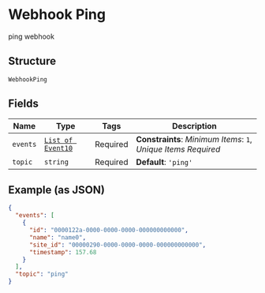 
# Webhook Ping

ping webhook

## Structure

`WebhookPing`

## Fields

| Name | Type | Tags | Description |
|  --- | --- | --- | --- |
| `events` | [`List of Event10`](../../doc/models/event-10.md) | Required | **Constraints**: *Minimum Items*: `1`, *Unique Items Required* |
| `topic` | `string` | Required | **Default**: `'ping'` |

## Example (as JSON)

```json
{
  "events": [
    {
      "id": "0000122a-0000-0000-0000-000000000000",
      "name": "name0",
      "site_id": "00000290-0000-0000-0000-000000000000",
      "timestamp": 157.68
    }
  ],
  "topic": "ping"
}
```

